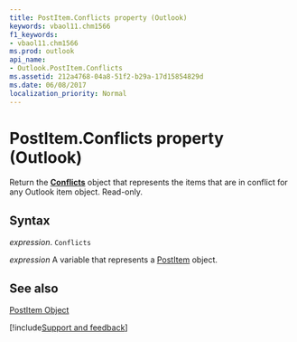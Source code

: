 ```yaml
---
title: PostItem.Conflicts property (Outlook)
keywords: vbaol11.chm1566
f1_keywords:
- vbaol11.chm1566
ms.prod: outlook
api_name:
- Outlook.PostItem.Conflicts
ms.assetid: 212a4768-04a8-51f2-b29a-17d15854829d
ms.date: 06/08/2017
localization_priority: Normal
---
```



# PostItem.Conflicts property (Outlook)

Return the  **[Conflicts](Outlook.Conflicts.md)** object that represents the items that are in conflict for any Outlook item object. Read-only.


## Syntax

_expression_. `Conflicts`

_expression_ A variable that represents a [PostItem](Outlook.PostItem.md) object.


## See also


[PostItem Object](Outlook.PostItem.md)

[!include[Support and feedback](~/includes/feedback-boilerplate.md)]